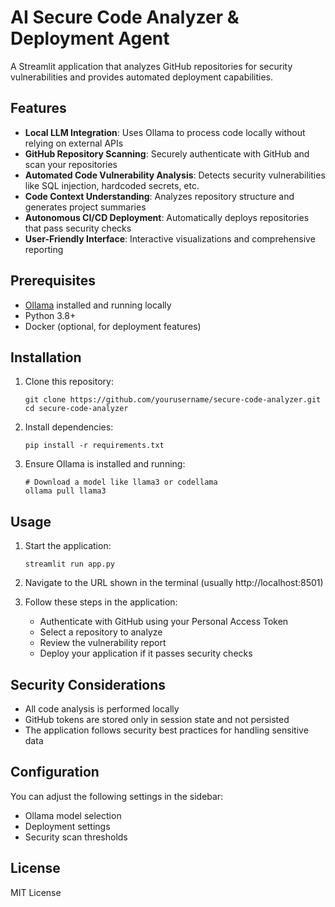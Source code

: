 # AI Secure Code Analyzer & Deployment Agent

A Streamlit application that analyzes GitHub repositories for security vulnerabilities and provides automated deployment capabilities.

## Features

- **Local LLM Integration**: Uses Ollama to process code locally without relying on external APIs
- **GitHub Repository Scanning**: Securely authenticate with GitHub and scan your repositories
- **Automated Code Vulnerability Analysis**: Detects security vulnerabilities like SQL injection, hardcoded secrets, etc.
- **Code Context Understanding**: Analyzes repository structure and generates project summaries
- **Autonomous CI/CD Deployment**: Automatically deploys repositories that pass security checks
- **User-Friendly Interface**: Interactive visualizations and comprehensive reporting

## Prerequisites

- [Ollama](https://ollama.ai/) installed and running locally
- Python 3.8+
- Docker (optional, for deployment features)

## Installation

1. Clone this repository:
   ```
   git clone https://github.com/yourusername/secure-code-analyzer.git
   cd secure-code-analyzer
   ```

2. Install dependencies:
   ```
   pip install -r requirements.txt
   ```

3. Ensure Ollama is installed and running:
   ```
   # Download a model like llama3 or codellama
   ollama pull llama3
   ```

## Usage

1. Start the application:
   ```
   streamlit run app.py
   ```

2. Navigate to the URL shown in the terminal (usually http://localhost:8501)

3. Follow these steps in the application:
   - Authenticate with GitHub using your Personal Access Token
   - Select a repository to analyze
   - Review the vulnerability report
   - Deploy your application if it passes security checks

## Security Considerations

- All code analysis is performed locally
- GitHub tokens are stored only in session state and not persisted
- The application follows security best practices for handling sensitive data

## Configuration

You can adjust the following settings in the sidebar:
- Ollama model selection
- Deployment settings
- Security scan thresholds

## License

MIT License
